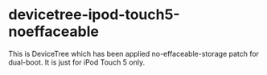 # devicetree-ipod-touch5-noeffaceable

This is DeviceTree which has been applied no-effaceable-storage patch for dual-boot.
It is just for iPod Touch 5 only.
